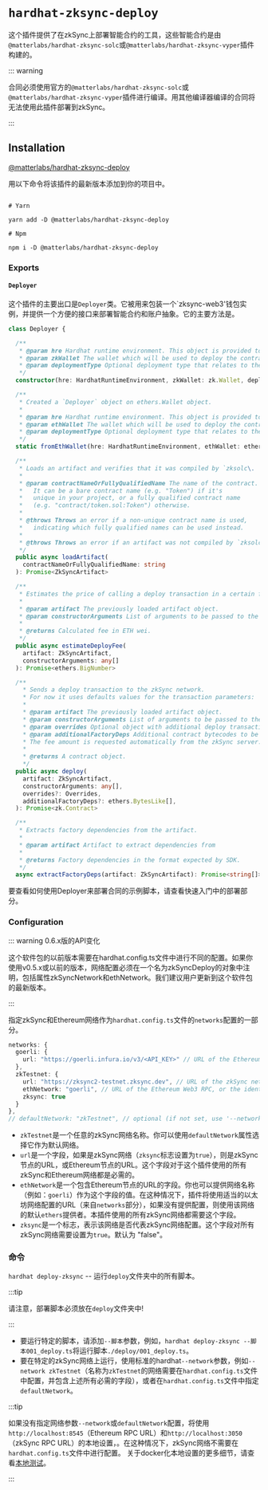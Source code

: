 # `hardhat-zksync-deploy`

这个插件提供了在zkSync上部署智能合约的工具，这些智能合约是由`@matterlabs/hardhat-zksync-solc`或`@matterlabs/hardhat-zksync-vyper`插件构建的。

::: warning

合同必须使用官方的`@matterlabs/hardhat-zksync-solc`或`@matterlabs/hardhat-zksync-vyper`插件进行编译。用其他编译器编译的合同将无法使用此插件部署到zkSync。

:::

## Installation

[@matterlabs/hardhat-zksync-deploy](https://www.npmjs.com/package/@matterlabs/hardhat-zksync-deploy)

用以下命令将该插件的最新版本添加到你的项目中。

```

# Yarn

yarn add -D @matterlabs/hardhat-zksync-deploy

# Npm

npm i -D @matterlabs/hardhat-zksync-deploy

```

### Exports

#### `Deployer`

这个插件的主要出口是`Deployer`类。它被用来包装一个`zksync-web3'钱包实例，并提供一个方便的接口来部署智能合约和账户抽象。它的主要方法是。


```typescript
class Deployer {

  /**
   * @param hre Hardhat runtime environment. This object is provided to scripts by hardhat itself.
   * @param zkWallet The wallet which will be used to deploy the contracts.
   * @param deploymentType Optional deployment type that relates to the ContractDeployer system contract function to be called. Defaults to deploying regular smart contracts.
   */
  constructor(hre: HardhatRuntimeEnvironment, zkWallet: zk.Wallet, deploymentType?: zk.types.DeploymentType)

  /**
   * Created a `Deployer` object on ethers.Wallet object.
   *
   * @param hre Hardhat runtime environment. This object is provided to scripts by hardhat itself.
   * @param ethWallet The wallet which will be used to deploy the contracts.
   * @param deploymentType Optional deployment type that relates to the ContractDeployer system contract function to be called. Defaults to deploying regular smart contracts.
   */
  static fromEthWallet(hre: HardhatRuntimeEnvironment, ethWallet: ethers.Wallet, deploymentType?: zk.types.DeploymentType)

  /**
   * Loads an artifact and verifies that it was compiled by `zksolc\.
   *
   * @param contractNameOrFullyQualifiedName The name of the contract.
   *   It can be a bare contract name (e.g. "Token") if it's
   *   unique in your project, or a fully qualified contract name
   *   (e.g. "contract/token.sol:Token") otherwise.
   *
   * @throws Throws an error if a non-unique contract name is used,
   *   indicating which fully qualified names can be used instead.
   *
   * @throws Throws an error if an artifact was not compiled by `zksolc`.
   */
  public async loadArtifact(
    contractNameOrFullyQualifiedName: string
  ): Promise<ZkSyncArtifact>

  /**
   * Estimates the price of calling a deploy transaction in a certain fee token.
   *
   * @param artifact The previously loaded artifact object.
   * @param constructorArguments List of arguments to be passed to the contract constructor.
   *
   * @returns Calculated fee in ETH wei.
   */
  public async estimateDeployFee(
    artifact: ZkSyncArtifact,
    constructorArguments: any[]
  ): Promise<ethers.BigNumber>

  /**
    * Sends a deploy transaction to the zkSync network.
    * For now it uses defaults values for the transaction parameters:
    *
    * @param artifact The previously loaded artifact object.
    * @param constructorArguments List of arguments to be passed to the contract constructor.
    * @param overrides Optional object with additional deploy transaction parameters.
    * @param additionalFactoryDeps Additional contract bytecodes to be added to the factory dependencies list.
    * The fee amount is requested automatically from the zkSync server.
    *
    * @returns A contract object.
    */
  public async deploy(
    artifact: ZkSyncArtifact,
    constructorArguments: any[],
    overrides?: Overrides,
    additionalFactoryDeps?: ethers.BytesLike[],
  ): Promise<zk.Contract>

  /**
   * Extracts factory dependencies from the artifact.
   *
   * @param artifact Artifact to extract dependencies from
   *
   * @returns Factory dependencies in the format expected by SDK.
   */
  async extractFactoryDeps(artifact: ZkSyncArtifact): Promise<string[]>
```

要查看如何使用Deployer来部署合同的示例脚本，请查看快速入门中的部署部分。

### Configuration

::: warning 0.6.x版的API变化

这个软件包的以前版本需要在hardhat.config.ts文件中进行不同的配置。如果你使用v0.5.x或以前的版本，网络配置必须在一个名为zkSyncDeploy的对象中注明，包括属性zkSyncNetwork和ethNetwork。我们建议用户更新到这个软件包的最新版本。

:::

指定zkSync和Ethereum网络作为`hardhat.config.ts`文件的`networks`配置的一部分。

```typescript
networks: {
  goerli: {
    url: "https://goerli.infura.io/v3/<API_KEY>" // URL of the Ethereum Web3 RPC (optional)
  },
  zkTestnet: {
    url: "https://zksync2-testnet.zksync.dev", // URL of the zkSync network RPC
    ethNetwork: "goerli", // URL of the Ethereum Web3 RPC, or the identifier of the network (e.g. `mainnet` or `goerli`)
    zksync: true
  }
},
// defaultNetwork: "zkTestnet", // optional (if not set, use '--network zkTestnet')
```

- `zkTestnet`是一个任意的zkSync网络名称。你可以使用`defaultNetwork`属性选择它作为默认网络。
- `url`是一个字段，如果是zkSync网络（`zksync`标志设置为`true`），则是zkSync节点的URL，或Ethereum节点的URL。这个字段对于这个插件使用的所有zkSync和Ethereum网络都是必需的。
- `ethNetwork`是一个包含Ethereum节点的URL的字段。你也可以提供网络名称（例如：`goerli`）作为这个字段的值。在这种情况下，插件将使用适当的以太坊网络配置的URL（来自`networks`部分），如果没有提供配置，则使用该网络的默认`ethers`提供者。本插件使用的所有zkSync网络都需要这个字段。
- `zksync`是一个标志，表示该网络是否代表zkSync网络配置。这个字段对所有zkSync网络需要设置为`true`。默认为 "false"。

### 命令

`hardhat deploy-zksync` -- 运行`deploy`文件夹中的所有脚本。

:::tip

请注意，部署脚本必须放在`deploy`文件夹中!

:::

- 要运行特定的脚本，请添加`--脚本`参数，例如，`hardhat deploy-zksync --脚本001_deploy.ts`将运行脚本`./deploy/001_deploy.ts`。
- 要在特定的zkSync网络上运行，使用标准的hardhat`--network`参数，例如`--network zkTestnet`（名称为`zkTestnet`的网络需要在`hardhat.config.ts`文件中配置，并包含上述所有必需的字段），或者在`hardhat.config.ts`文件中指定`defaultNetwork`。

:::tip

如果没有指定网络参数`--network`或`defaultNetwork`配置，将使用`http://localhost:8545`（Ethereum RPC URL）和`http://localhost:3050`（zkSync RPC URL）的本地设置，。在这种情况下，zkSync网络不需要在`hardhat.config.ts`文件中进行配置。
关于docker化本地设置的更多细节，请查看[本地测试](./testing.md)。

:::
